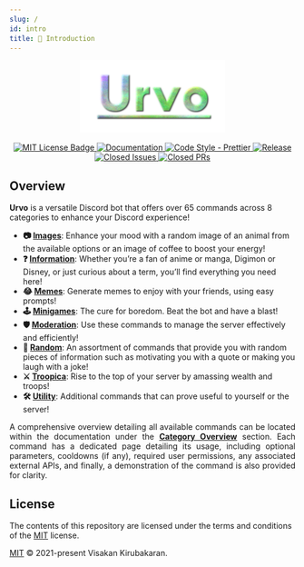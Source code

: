```yaml
---
slug: /
id: intro
title: 📖 Introduction
---
```


<div align="center" id="logo">
  <a href="https://github.com/vikiru/Urvo">
    <img src="logo.png" alt="Urvo Logo"/>
  </a>
</div>

<p align="center" id="badges">
	<a href="https://github.com/vikiru/Urvo/blob/main/LICENSE">
		<img src="https://img.shields.io/badge/license-MIT-green" alt="MIT License Badge"/>
	</a>
	<a href="https://vikiru.github.io/Urvo/">
		<img src="https://img.shields.io/badge/documentation-docs-orange" alt="Documentation"/>
	</a>
	<a href="https://github.com/prettier/prettier">
		<img src="https://img.shields.io/badge/code_style-prettier-ff69b4.svg?style=flat-square" alt="Code Style - Prettier"/>
	</a>
	<a href="https://github.com/vikiru/Urvo/releases">
		<img src="https://img.shields.io/github/v/release/vikiru/Urvo" alt="Release"/>
	</a>
	<a href="https://github.com/vikiru/Urvo/issues?q=is%3Aissue+is%3Aclosed">
		<img src="https://img.shields.io/github/issues-closed/vikiru/Urvo" alt="Closed Issues"/>
	</a>
	<a href="https://github.com/vikiru/Urvo/pulls?q=is%3Apr+is%3Aclosed">
		<img src="https://img.shields.io/github/issues-pr-closed/vikiru/Urvo?label=closed%20prs" alt="Closed PRs" />
	</a>
</p>

## Overview

**Urvo** is a versatile Discord bot that offers over 65 commands across 8 categories to enhance your Discord experience!

- **📷 [Images](./commands/images/bird.md)**: Enhance your mood with a random image of an animal from the available options or an image of coffee to boost your energy!
- **❓ [Information](./commands/info/anime.md)**: Whether you’re a fan of anime or manga, Digimon or Disney, or just curious about a term, you’ll find everything you need here!
- **😂 [Memes](./commands/memes/buzz.md)**: Generate memes to enjoy with your friends, using easy prompts!
- **🕹️ [Minigames](./commands/minigames/flip.md)**: The cure for boredom. Beat the bot and have a blast!
- **🛡️ [Moderation](./commands/moderation/ban.md)**: Use these commands to manage the server effectively and efficiently!
- **🎲 [Random](./commands/random/advice.md)**: An assortment of commands that provide you with random pieces of information such as motivating you with a quote or making you laugh with a joke!
- **⚔️ [Troopica](./commands/troopica/attack.md)**: Rise to the top of your server by amassing wealth and troops!
- **🛠️ [Utility](./commands/utility/calculate.md)**: Additional commands that can prove useful to yourself or the server!

<p align="justify">
	A comprehensive overview detailing all available commands can be located within the documentation under the <strong><a href="./commands/category-overview">Category Overview</a></strong> section. Each command has a dedicated page detailing its usage, including optional parameters, cooldowns (if any), required user permissions, any associated external APIs, and finally, a demonstration of the command is also provided for clarity.
</p>

## License

The contents of this repository are licensed under the terms and conditions of the [MIT](https://choosealicense.com/licenses/mit/) license.

[MIT](https://github.com/vikiru/Urvo/blob/main/LICENSE) © 2021-present Visakan Kirubakaran.
